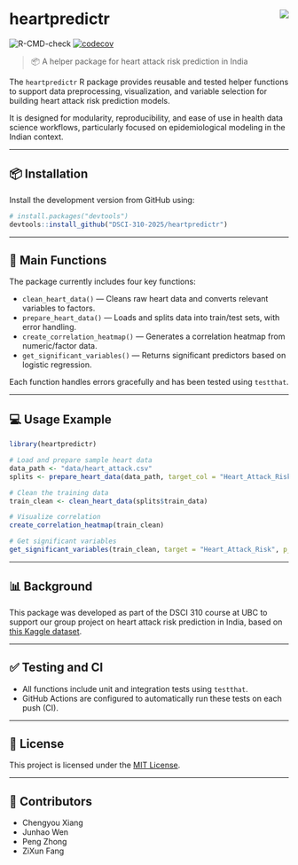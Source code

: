 
# heartpredictr <img src="https://img.shields.io/badge/version-0.0.0.9000-blue" align="right" />

![R-CMD-check](https://github.com/DSCI-310-2025/heartpredictr/actions/workflows/R-CMD-check.yaml/badge.svg)
[![codecov](https://codecov.io/gh/DSCI-310-2025/heartpredictr/branch/main/graph/badge.svg)](https://codecov.io/gh/DSCI-310-2025/heartpredictr)

> 📦 A helper package for heart attack risk prediction in India

The `heartpredictr` R package provides reusable and tested helper
functions to support data preprocessing, visualization, and variable
selection for building heart attack risk prediction models.

It is designed for modularity, reproducibility, and ease of use in
health data science workflows, particularly focused on epidemiological
modeling in the Indian context.

------------------------------------------------------------------------

## 📦 Installation

Install the development version from GitHub using:

``` r
# install.packages("devtools")
devtools::install_github("DSCI-310-2025/heartpredictr")
```

------------------------------------------------------------------------

## 🔧 Main Functions

The package currently includes four key functions:

- `clean_heart_data()` — Cleans raw heart data and converts relevant
  variables to factors.
- `prepare_heart_data()` — Loads and splits data into train/test sets,
  with error handling.
- `create_correlation_heatmap()` — Generates a correlation heatmap from
  numeric/factor data.
- `get_significant_variables()` — Returns significant predictors based
  on logistic regression.

Each function handles errors gracefully and has been tested using
`testthat`.

------------------------------------------------------------------------

## 💻 Usage Example

``` r
library(heartpredictr)

# Load and prepare sample heart data
data_path <- "data/heart_attack.csv"
splits <- prepare_heart_data(data_path, target_col = "Heart_Attack_Risk", train_ratio = 0.7)

# Clean the training data
train_clean <- clean_heart_data(splits$train_data)

# Visualize correlation
create_correlation_heatmap(train_clean)

# Get significant variables
get_significant_variables(train_clean, target = "Heart_Attack_Risk", p_thresh = 0.05)
```

------------------------------------------------------------------------

## 📊 Background

This package was developed as part of the DSCI 310 course at UBC to
support our group project on heart attack risk prediction in India,
based on [this Kaggle
dataset](https://www.kaggle.com/datasets/ankushpanday2/heart-attack-risk-and-prediction-dataset-in-india).

------------------------------------------------------------------------

## ✅ Testing and CI

- All functions include unit and integration tests using `testthat`.
- GitHub Actions are configured to automatically run these tests on each
  push (CI).

------------------------------------------------------------------------

## 📄 License

This project is licensed under the [MIT License](LICENSE.md).

------------------------------------------------------------------------

## 🙌 Contributors

- Chengyou Xiang  
- Junhao Wen  
- Peng Zhong  
- ZiXun Fang
